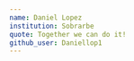 ```yaml
---
name: Daniel Lopez
institution: Sobrarbe
quote: Together we can do it!
github_user: Daniellop1
---
```

